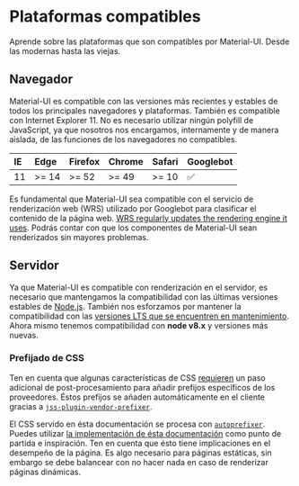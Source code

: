 # Plataformas compatibles

<p class="description">Aprende sobre las plataformas que son compatibles por Material-UI. Desde las modernas hasta las viejas.</p>

## Navegador

Material-UI es compatible con las versiones más recientes y estables de todos los principales navegadores y plataformas. También es compatible con Internet Explorer 11. No es necesario utilizar ningún polyfill de JavaScript, ya que nosotros nos encargamos, internamente y de manera aislada, de las funciones de los navegadores no compatibles.

| IE | Edge  | Firefox | Chrome | Safari | Googlebot |
|:-- |:----- |:------- |:------ |:------ |:--------- |
| 11 | >= 14 | >= 52   | >= 49  | >= 10  | ✅         |

Es fundamental que Material-UI sea compatible con el servicio de renderización web (WRS) utilizado por Googlebot para clasificar el contenido de la página web. [WRS regularly updates the rendering engine it uses](https://webmasters.googleblog.com/2019/05/the-new-evergreen-googlebot.html). Podrás contar con que los componentes de Material-UI sean renderizados sin mayores problemas.

## Servidor

Ya que Material-UI es compatible con renderización en el servidor, es necesario que mantengamos la compatibilidad con las últimas versiones estables de [Node.js](https://github.com/nodejs/node). También nos esforzamos por mantener la compatibilidad con las [versiones LTS que se encuentren en mantenimiento](https://github.com/nodejs/Release#lts-schedule1). Ahora mismo tenemos compatibilidad con **node v8.x** y versiones más nuevas.

### Prefijado de CSS

Ten en cuenta que algunas características de CSS [requieren](https://github.com/cssinjs/jss/issues/279) un paso adicional de post-procesamiento para añadir prefijos específicos de los proveedores. Éstos prefijos se añaden automáticamente en el cliente gracias a [`jss-plugin-vendor-prefixer`](https://www.npmjs.com/package/jss-plugin-vendor-prefixer).

El CSS servido en ésta documentación se procesa con [`autoprefixer`](https://www.npmjs.com/package/autoprefixer). Puedes utilizar [la implementación de ésta documentación](https://github.com/mui-org/material-ui/blob/47aa5aeaec1d4ac2c08fd0e84277d6b91e497557/pages/_document.js#L123) como punto de partida e inspiración. Ten en cuenta que ésto tiene implicaciones en el desempeño de la página. Es algo necesario para páginas estáticas, sin embargo se debe balancear con no hacer nada en caso de renderizar páginas dinámicas.
